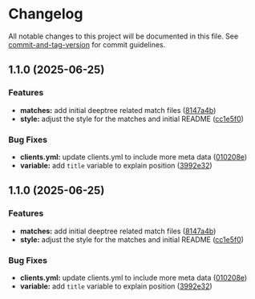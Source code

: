 # Changelog

All notable changes to this project will be documented in this file. See [commit-and-tag-version](https://github.com/absolute-version/commit-and-tag-version) for commit guidelines.

## 1.1.0 (2025-06-25)


### Features

* **matches:** add initial deeptree related match files ([8147a4b](https://github.com/iop098321qwe/deeptree_espanso/commit/8147a4b5651bf57ef14602794735d67bfdfa67d1))
* **style:** adjust the style for the matches and initial README ([cc1e5f0](https://github.com/iop098321qwe/deeptree_espanso/commit/cc1e5f0ad7ab69ac6d18d241e4d1ddec8b79bc29))


### Bug Fixes

* **clients.yml:** update clients.yml to include more meta data ([010208e](https://github.com/iop098321qwe/deeptree_espanso/commit/010208ec7662dc56cd734854fe37d7d79db5c2e3))
* **variable:** add `title` variable to explain position ([3992e32](https://github.com/iop098321qwe/deeptree_espanso/commit/3992e32ee8baeae19500ce08140926029bc7a57d))

## 1.1.0 (2025-06-25)


### Features

* **matches:** add initial deeptree related match files ([8147a4b](https://github.com/iop098321qwe/deeptree_espanso/commit/8147a4b5651bf57ef14602794735d67bfdfa67d1))
* **style:** adjust the style for the matches and initial README ([cc1e5f0](https://github.com/iop098321qwe/deeptree_espanso/commit/cc1e5f0ad7ab69ac6d18d241e4d1ddec8b79bc29))


### Bug Fixes

* **clients.yml:** update clients.yml to include more meta data ([010208e](https://github.com/iop098321qwe/deeptree_espanso/commit/010208ec7662dc56cd734854fe37d7d79db5c2e3))
* **variable:** add `title` variable to explain position ([3992e32](https://github.com/iop098321qwe/deeptree_espanso/commit/3992e32ee8baeae19500ce08140926029bc7a57d))
